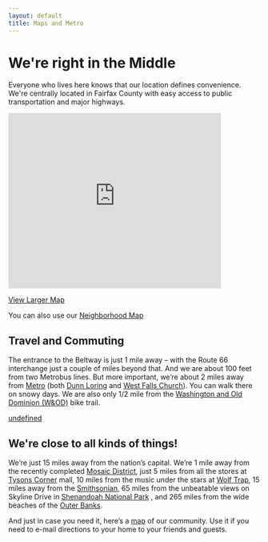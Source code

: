 ```yaml
---
layout: default
title: Maps and Metro
---
```

# We're right in the Middle

Everyone who lives here knows that our location defines convenience. We're centrally located in Fairfax County with easy access to public transportation and major highways.

<iframe marginheight="0" marginwidth="0" scrolling="no" src="http://maps.google.com/maps?f=q&amp;source=s_q&amp;hl=en&amp;geocode=&amp;q=http:%2F%2Fwww.pinewoodgreens.com%2Fdocuments%2FPGHOA%2520Outline.kmz&amp;sll=37.0625,-95.677068&amp;sspn=59.898929,74.267578&amp;ie=UTF8&amp;ll=38.882147,-77.220497&amp;spn=0.023385,0.036478&amp;z=14&amp;output=embed" frameborder="0" height="350" width="425"></iframe>

[View Larger Map](http://maps.google.com/maps?f=q&source=embed&hl=en&geocode=&q=http:%2F%2Fwww.pinewoodgreens.com%2Fsites%2Fdefault%2Ffiles%2Fdocuments%2FPGHOA%2520Outline.kmz&sll=37.0625,-95.677068&sspn=59.898929,74.267578&ie=UTF8&ll=38.882147,-77.220497&spn=0.023385,0.036478&z=14)

You can also use our [Neighborhood Map](sites/default/files/documents/map.pdf)

## Travel and Commuting

The entrance to the Beltway is just 1 mile away – with the Route 66 interchange just a couple of miles beyond that. And we are about 100 feet from two Metrobus lines. But more important, we’re about 2 miles away from [Metro](http://www.wmata.com) (both [Dunn Loring](http://www.wmata.com/rail/station_detail.cfm?station_id=102) and [West Falls Church](http://www.wmata.com/rail/station_detail.cfm?station_id=101)). You can walk there on snowy days. We are also only 1/2 mile from the [Washington and Old Dominion (W&OD)](http://www.nvrpa.org/park/w_od_railroad) bike trail.

[undefined](http://www.wmata.com/rail/docs/colormap_lettersize.pdf)

## We're close to all kinds of things!

We’re just 15 miles away from the nation’s capital. We’re 1 mile away from the recently completed [Mosaic District](http://www.mosaicdistrict.com/), just 5 miles from all the stores at [Tysons Corner](http://www.shoptysons.com) mall, 10 miles from the music under the stars at [Wolf Trap](http://www.wolf-trap.org), 15 miles away from the [Smithsonian](http://www.smithsonian.org), 65 miles from the unbeatable views on Skyline Drive in [Shenandoah National Park](http://www.nps.gov/shen) , and 265 miles from the wide beaches of the [Outer Banks](http://www.outerbanks.org).

And just in case you need it, here’s a [map](documents/map.pdf) of our community. Use it if you need to e-mail directions to your home to your friends and guests.
